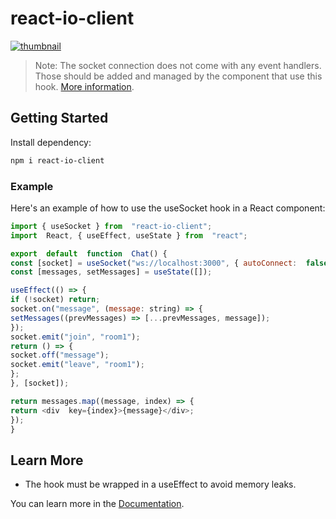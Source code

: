 # react-io-client

[![thumbnail](https://repository-images.githubusercontent.com/584224529/39430953-efa7-4b46-b0c7-f89491303b53)](https://i.imgur.com/Ob4qAwu.png)

> Note: The socket connection does not come with any event handlers. Those should be added and managed by the component that use this hook. [More information](https://f1n.dev/react-io-client/).

## Getting Started

Install dependency:

```bash
npm i react-io-client
```

### Example

Here's an example of how to use the useSocket hook in a React component:

```js
import { useSocket } from  "react-io-client";
import  React, { useEffect, useState } from  "react";

export  default  function  Chat() {
const [socket] = useSocket("ws://localhost:3000", { autoConnect:  false });
const [messages, setMessages] = useState([]);

useEffect(() => {
if (!socket) return;
socket.on("message", (message: string) => {
setMessages((prevMessages) => [...prevMessages, message]);
});
socket.emit("join", "room1");
return () => {
socket.off("message");
socket.emit("leave", "room1");
};
}, [socket]);

return messages.map((message, index) => {
return <div  key={index}>{message}</div>;
});
}
```

## Learn More

* The hook must be wrapped in a useEffect to avoid memory leaks.

You can learn more in the [Documentation](https://f1n.dev/react-io-client).
